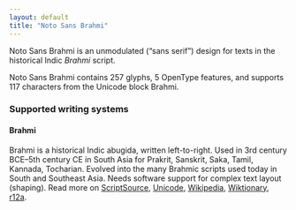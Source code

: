 ```yaml
---
layout: default
title: "Noto Sans Brahmi"
---
```

Noto Sans Brahmi is an unmodulated (“sans serif”) design for texts in the historical Indic _Brahmi_ script. 

Noto Sans Brahmi contains 257 glyphs, 5 OpenType features, and supports 117 characters from the Unicode block Brahmi.


### Supported writing systems


#### Brahmi

Brahmi is a historical Indic abugida, written left-to-right. Used in 3rd century BCE–5th century CE in South Asia for Prakrit, Sanskrit, Saka, Tamil, Kannada, Tocharian. Evolved into the many Brahmic scripts used today in South and Southeast Asia. Needs software support for complex text layout (shaping). Read more on [ScriptSource](https://scriptsource.org/scr/Brah), [Unicode](https://www.unicode.org/versions/Unicode13.0.0/ch14.pdf#G39063), [Wikipedia](https://en.wikipedia.org/wiki/ISO_15924:Brah), [Wiktionary](https://en.wiktionary.org/wiki/Category:Brahmi_script), [r12a](https://r12a.github.io/scripts/links?iso=Brah).

